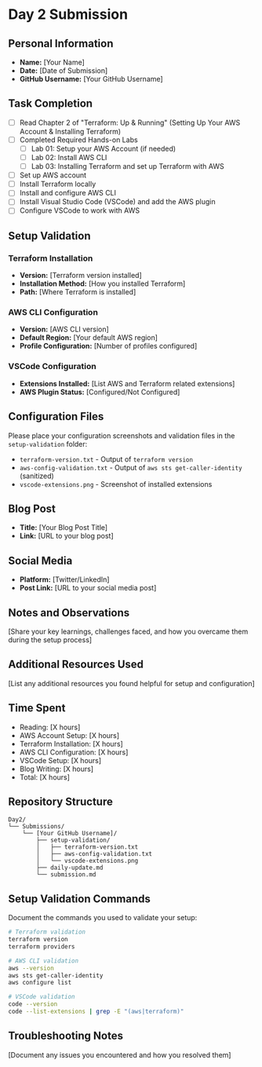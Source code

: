 # Day 2 Submission

## Personal Information
- **Name:** [Your Name]
- **Date:** [Date of Submission]
- **GitHub Username:** [Your GitHub Username]

## Task Completion
- [ ] Read Chapter 2 of "Terraform: Up & Running" (Setting Up Your AWS Account & Installing Terraform)
- [ ] Completed Required Hands-on Labs
  - [ ] Lab 01: Setup your AWS Account (if needed)
  - [ ] Lab 02: Install AWS CLI
  - [ ] Lab 03: Installing Terraform and set up Terraform with AWS
- [ ] Set up AWS account
- [ ] Install Terraform locally
- [ ] Install and configure AWS CLI
- [ ] Install Visual Studio Code (VSCode) and add the AWS plugin
- [ ] Configure VSCode to work with AWS

## Setup Validation

### Terraform Installation
- **Version:** [Terraform version installed]
- **Installation Method:** [How you installed Terraform]
- **Path:** [Where Terraform is installed]

### AWS CLI Configuration
- **Version:** [AWS CLI version]
- **Default Region:** [Your default AWS region]
- **Profile Configuration:** [Number of profiles configured]

### VSCode Configuration
- **Extensions Installed:** [List AWS and Terraform related extensions]
- **AWS Plugin Status:** [Configured/Not Configured]

## Configuration Files
Please place your configuration screenshots and validation files in the `setup-validation` folder:
- `terraform-version.txt` - Output of `terraform version`
- `aws-config-validation.txt` - Output of `aws sts get-caller-identity` (sanitized)
- `vscode-extensions.png` - Screenshot of installed extensions

## Blog Post
- **Title:** [Your Blog Post Title]
- **Link:** [URL to your blog post]

## Social Media
- **Platform:** [Twitter/LinkedIn]
- **Post Link:** [URL to your social media post]

## Notes and Observations
[Share your key learnings, challenges faced, and how you overcame them during the setup process]

## Additional Resources Used
[List any additional resources you found helpful for setup and configuration]

## Time Spent
- Reading: [X hours]
- AWS Account Setup: [X hours]
- Terraform Installation: [X hours]
- AWS CLI Configuration: [X hours]
- VSCode Setup: [X hours]
- Blog Writing: [X hours]
- Total: [X hours]

## Repository Structure
```
Day2/
└── Submissions/
    └── [Your GitHub Username]/
        ├── setup-validation/
        │   ├── terraform-version.txt
        │   ├── aws-config-validation.txt
        │   └── vscode-extensions.png
        ├── daily-update.md
        └── submission.md
```

## Setup Validation Commands
Document the commands you used to validate your setup:

```bash
# Terraform validation
terraform version
terraform providers

# AWS CLI validation  
aws --version
aws sts get-caller-identity
aws configure list

# VSCode validation
code --version
code --list-extensions | grep -E "(aws|terraform)"
```

## Troubleshooting Notes
[Document any issues you encountered and how you resolved them] 


